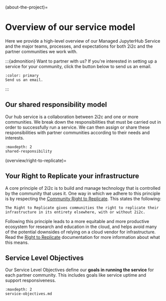 (about-the-project)=
# Overview of our service model

Here we provide a high-level overview of our Managed JupyterHub Service and the major teams, processes, and expectations for both 2i2c and the partner communities we work with.

:::{admonition} Want to partner with us?
If you're interested in setting up a service for your community, click the button below to send us an email.

```{button-link} mailto:hello@2i2c.org
:color: primary
Send us an email.
```
:::


## Our shared responsibility model

Our hub service is a collaboration between 2i2c and one or more communities.
We break down the responsibilities that must be carried out in order to successfully run a service.
We can then assign or share these responsibilities with partner communities according to their needs and interests.

```{toctree}
:maxdepth: 2
shared-responsibility
```

(overview/right-to-replicate)=
## Your Right to Replicate your infrastructure

A core principle of 2i2c is to build and manage technology that is controlled by the community that uses it.
One way in which we adhere to this principle is by respecting the [Community Right to Replicate](https://2i2c.org/right-to-replicate/). This states the following:

```{epigraph}
The Right to Replicate gives communities the right to replicate their infrastructure in its entirety elsewhere, with or without 2i2c.
```

Following this principle leads to a more equitable and more productive ecosystem for research and education in the cloud, and helps avoid many of the potential downsides of relying on a cloud vendor for infrastructure.
Read the [Right to Replicate](https://2i2c.org/right-to-replicate/) documentation for more information about what this means.

## Service Level Objectives

Our Service Level Objectives define our **goals in running the service** for each partner community.
This includes goals like service uptime and support responsiveness.

```{toctree}
:maxdepth: 2
service-objectives.md
```
